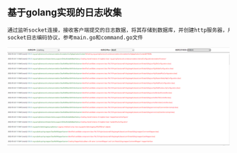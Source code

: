 ## 基于golang实现的日志收集
```markdown
通过监听socket连接，接收客户端提交的日志数据，将其存储到数据库，并创建http服务器，用于暴露http接口供前端使用
socket日志编码协议，参考main.go和command.go文件
```
![图片](./1.png)